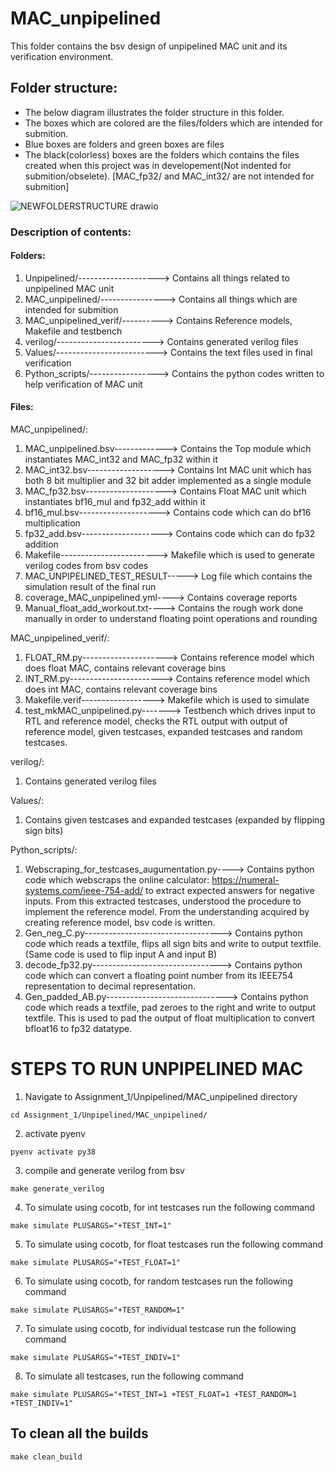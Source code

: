 # MAC_unpipelined

This folder contains the bsv design of unpipelined MAC unit and its verification environment.


## Folder structure:

* The below diagram illustrates the folder structure in this folder.
* The boxes which are colored are the files/folders which are intended for submition.
* Blue boxes are folders and green boxes are files
* The black(colorless) boxes are the folders which contains the files created when this project was in developement(Not indented for submition/obselete). [MAC_fp32/ and MAC_int32/ are not intended for submition]

![NEWFOLDERSTRUCTURE drawio](https://github.com/user-attachments/assets/972b6ad6-2f9f-4d1f-aed2-8e4fde61c16d)


### Description of contents:
#### Folders:
1. Unpipelined/--------------------> Contains all things related to unpipelined MAC unit 
2. MAC_unpipelined/----------------> Contains all things which are intended for submition
3. MAC_unpipelined_verif/----------> Contains Reference models, Makefile and testbench
4. verilog/------------------------> Contains generated verilog files
5. Values/-------------------------> Contains the text files used in final verification
6. Python_scripts/-----------------> Contains the python codes written to help verification of MAC unit

#### Files:
MAC_unpipelined/:
1. MAC_unpipelined.bsv-------------> Contains the Top module which instantiates MAC_int32 and MAC_fp32 within it
2. MAC_int32.bsv-------------------> Contains Int MAC unit which has both 8 bit multiplier and 32 bit adder implemented as a single module 
3. MAC_fp32.bsv--------------------> Contains Float MAC unit which instantiates bf16_mul and fp32_add within it
4. bf16_mul.bsv--------------------> Contains code which can do bf16 multiplication
5. fp32_add.bsv--------------------> Contains code which can do fp32 addition
6. Makefile------------------------> Makefile which is used to generate verilog codes from bsv codes
7. MAC_UNPIPELINED_TEST_RESULT-----> Log file which contains the simulation result of the final run
8. coverage_MAC_unpipelined.yml----> Contains coverage reports
9. Manual_float_add_workout.txt----> Contains the rough work done manually in order to understand floating point operations and rounding

MAC_unpipelined_verif/:
1. FLOAT_RM.py---------------------> Contains reference model which does float MAC, contains relevant coverage bins
2. INT_RM.py-----------------------> Contains reference model which does int MAC, contains relevant coverage bins
3. Makefile.verif------------------> Makefile which is used to simulate
4. test_mkMAC_unpipelined.py-------> Testbench which drives input to RTL and reference model, checks the RTL output with output of  reference model, given testcases, expanded testcases and random testcases.

verilog/:
1. Contains generated verilog files

Values/:
1. Contains given testcases and expanded testcases (expanded by flipping sign bits)

Python_scripts/:
1. Webscraping_for_testcases_augumentation.py----> Contains python code which webscraps the online calculator: https://numeral-systems.com/ieee-754-add/ to extract expected answers for negative inputs. From this extracted testcases, understood the procedure to implement the reference model. From the understanding acquired by creating reference model, bsv code is written.
2. Gen_neg_C.py----------------------------------> Contains python code which reads a textfile, flips all sign bits and write to output textfile.(Same code is used to flip input A and input B)
3. decode_fp32.py--------------------------------> Contains python code which can convert a floating point number from its IEEE754 representation to decimal representation.
4. Gen_padded_AB.py------------------------------> Contains python code which reads a textfile, pad zeroes to the right and write to output textfile. This is used to pad the output of float multiplication to convert bfloat16 to fp32 datatype.

# STEPS TO RUN UNPIPELINED MAC

1. Navigate to Assignment_1/Unpipelined/MAC_unpipelined directory
```
cd Assignment_1/Unpipelined/MAC_unpipelined/
```
2. activate pyenv
```
pyenv activate py38
```
3. compile and generate verilog from bsv
```
make generate_verilog
```
4. To simulate using cocotb, for int testcases run the following command
```
make simulate PLUSARGS="+TEST_INT=1"
```

5. To simulate using cocotb, for float testcases run the following command
```
make simulate PLUSARGS="+TEST_FLOAT=1"
```

6. To simulate using cocotb, for random testcases run the following command
```
make simulate PLUSARGS="+TEST_RANDOM=1"
```

7.  To simulate using cocotb, for individual testcase run the following command
```
make simulate PLUSARGS="+TEST_INDIV=1"
```

8. To simulate all testcases, run the following command
```
make simulate PLUSARGS="+TEST_INT=1 +TEST_FLOAT=1 +TEST_RANDOM=1 +TEST_INDIV=1"
```

## To clean all the builds
```
make clean_build
```

